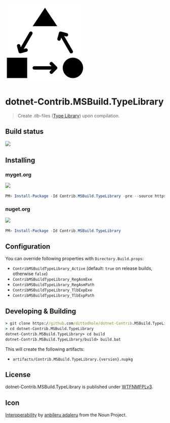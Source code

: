 ![](assets/noun_181229_cc.png)

# dotnet-Contrib.MSBuild.TypeLibrary

> Create _.tlb_-files ([Type Library](https://msdn.microsoft.com/en-us/library/windows/desktop/aa366757)) upon compilation.

## Build status

[![](https://img.shields.io/appveyor/ci/dittodhole/dotnet-contrib-msbuild-typelibrary.svg)](https://ci.appveyor.com/project/dittodhole/dotnet-contrib-msbuild-typelibrary)

## Installing

### myget.org

[![](https://img.shields.io/myget/dittodhole/vpre/Contrib.MSBuild.TypeLibrary.svg)](https://www.myget.org/feed/dittodhole/package/nuget/Contrib.MSBuild.TypeLibrary)

```powershell
PM> Install-Package -Id Contrib.MSBuild.TypeLibrary -pre --source https://www.myget.org/F/dittodhole/api/v2
```

### nuget.org

[![](https://img.shields.io/nuget/v/Contrib.MSBuild.TypeLibrary.svg)](https://www.nuget.org/packages/Contrib.MSBuild.TypeLibrary)

```powershell
PM> Install-Package -Id Contrib.MSBuild.TypeLibrary
```

## Configuration

You can override following properties with `Directory.Build.props`:

- `ContribMSBuildTypeLibrary_Active` (default: `true` on release builds, otherwise `false`)
- `ContribMSBuildTypeLibrary_RegAsmExe`
- `ContribMSBuildTypeLibrary_RegAsmPath`
- `ContribMSBuildTypeLibrary_TlbExpExe`
- `ContribMSBuildTypeLibrary_TlbExpPath`


## Developing & Building

```cmd
> git clone https://github.com/dittodhole/dotnet-Contrib.MSBuild.TypeLibrary.git
> cd dotnet-Contrib.MSBuild.TypeLibrary
dotnet-Contrib.MSBuild.TypeLibrary> cd build
dotnet-Contrib.MSBuild.TypeLibrary/build> build.bat
```

This will create the following artifacts:

- `artifacts/Contrib.MSBuild.TypeLibrary.{version}.nupkg`

## License

dotnet-Contrib.MSBuild.TypeLibrary is published under [WTFNMFPLv3](https://github.com/dittodhole/WTFNMFPLv3).

## Icon

[Interoperability](https://thenounproject.com/term/interoperability/181229) by [anbileru adaleru](https://thenounproject.com/pronoun) from the Noun Project.
